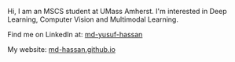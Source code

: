 Hi, I am an MSCS student at UMass Amherst. I'm interested in Deep Learning, Computer Vision and Multimodal Learning.

Find me on LinkedIn at: <a href="https://www.linkedin.com/in/md-yusuf-hassan/">md-yusuf-hassan</a>

My website: <a href="https://md-hassan.github.io">md-hassan.github.io</a>
